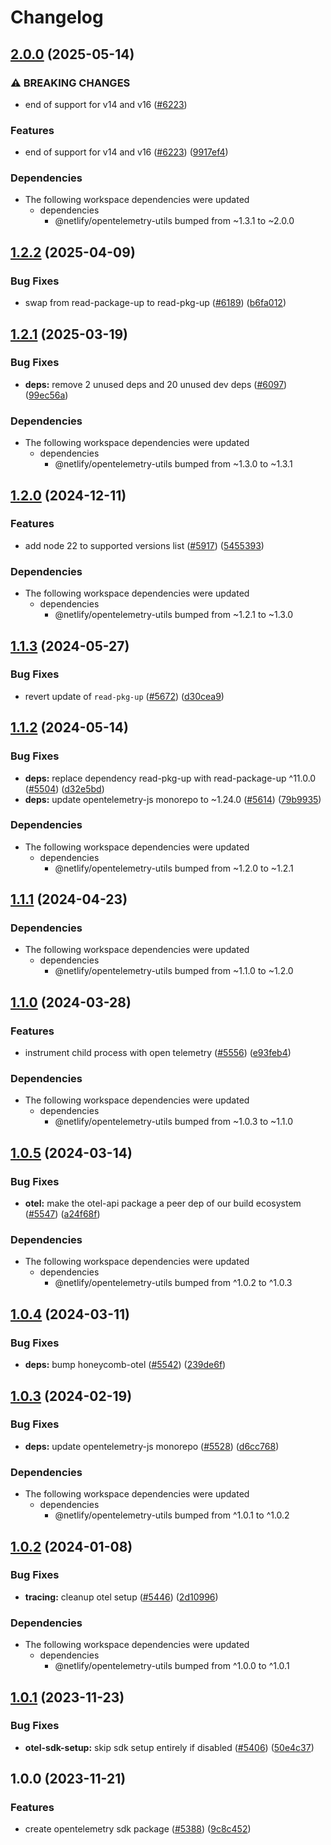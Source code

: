 # Changelog

## [2.0.0](https://github.com/netlify/build/compare/opentelemetry-sdk-setup-v1.2.2...opentelemetry-sdk-setup-v2.0.0) (2025-05-14)


### ⚠ BREAKING CHANGES

* end of support for v14 and v16 ([#6223](https://github.com/netlify/build/issues/6223))

### Features

* end of support for v14 and v16 ([#6223](https://github.com/netlify/build/issues/6223)) ([9917ef4](https://github.com/netlify/build/commit/9917ef4eb0bd47162e33aa432be7c9fa3fa462c4))


### Dependencies

* The following workspace dependencies were updated
  * dependencies
    * @netlify/opentelemetry-utils bumped from ~1.3.1 to ~2.0.0

## [1.2.2](https://github.com/netlify/build/compare/opentelemetry-sdk-setup-v1.2.1...opentelemetry-sdk-setup-v1.2.2) (2025-04-09)


### Bug Fixes

* swap from read-package-up to read-pkg-up ([#6189](https://github.com/netlify/build/issues/6189)) ([b6fa012](https://github.com/netlify/build/commit/b6fa0125695cd2b240690039610dc39f4bcc48e4))

## [1.2.1](https://github.com/netlify/build/compare/opentelemetry-sdk-setup-v1.2.0...opentelemetry-sdk-setup-v1.2.1) (2025-03-19)


### Bug Fixes

* **deps:** remove 2 unused deps and 20 unused dev deps ([#6097](https://github.com/netlify/build/issues/6097)) ([99ec56a](https://github.com/netlify/build/commit/99ec56a5bdc8f57d27dfe0f2739381961b382a87))


### Dependencies

* The following workspace dependencies were updated
  * dependencies
    * @netlify/opentelemetry-utils bumped from ~1.3.0 to ~1.3.1

## [1.2.0](https://github.com/netlify/build/compare/opentelemetry-sdk-setup-v1.1.3...opentelemetry-sdk-setup-v1.2.0) (2024-12-11)


### Features

* add node 22 to supported versions list ([#5917](https://github.com/netlify/build/issues/5917)) ([5455393](https://github.com/netlify/build/commit/545539369a3f1a0e9d2036df7d41a8bed1df8272))


### Dependencies

* The following workspace dependencies were updated
  * dependencies
    * @netlify/opentelemetry-utils bumped from ~1.2.1 to ~1.3.0

## [1.1.3](https://github.com/netlify/build/compare/opentelemetry-sdk-setup-v1.1.2...opentelemetry-sdk-setup-v1.1.3) (2024-05-27)


### Bug Fixes

* revert update of `read-pkg-up` ([#5672](https://github.com/netlify/build/issues/5672)) ([d30cea9](https://github.com/netlify/build/commit/d30cea9db5ca1262540554fc53eac9fe011bbe8a))

## [1.1.2](https://github.com/netlify/build/compare/opentelemetry-sdk-setup-v1.1.1...opentelemetry-sdk-setup-v1.1.2) (2024-05-14)


### Bug Fixes

* **deps:** replace dependency read-pkg-up with read-package-up ^11.0.0 ([#5504](https://github.com/netlify/build/issues/5504)) ([d32e5bd](https://github.com/netlify/build/commit/d32e5bd871752aa5b895fc4f5e1a8656b9257126))
* **deps:** update opentelemetry-js monorepo to ~1.24.0 ([#5614](https://github.com/netlify/build/issues/5614)) ([79b9935](https://github.com/netlify/build/commit/79b9935fe9e233e01febe74a996ceb582db16a6f))


### Dependencies

* The following workspace dependencies were updated
  * dependencies
    * @netlify/opentelemetry-utils bumped from ~1.2.0 to ~1.2.1

## [1.1.1](https://github.com/netlify/build/compare/opentelemetry-sdk-setup-v1.1.0...opentelemetry-sdk-setup-v1.1.1) (2024-04-23)


### Dependencies

* The following workspace dependencies were updated
  * dependencies
    * @netlify/opentelemetry-utils bumped from ~1.1.0 to ~1.2.0

## [1.1.0](https://github.com/netlify/build/compare/opentelemetry-sdk-setup-v1.0.5...opentelemetry-sdk-setup-v1.1.0) (2024-03-28)


### Features

* instrument child process with open telemetry ([#5556](https://github.com/netlify/build/issues/5556)) ([e93feb4](https://github.com/netlify/build/commit/e93feb4fe6510fd92abd94652ecce0bebfd31ab1))


### Dependencies

* The following workspace dependencies were updated
  * dependencies
    * @netlify/opentelemetry-utils bumped from ~1.0.3 to ~1.1.0

## [1.0.5](https://github.com/netlify/build/compare/opentelemetry-sdk-setup-v1.0.4...opentelemetry-sdk-setup-v1.0.5) (2024-03-14)


### Bug Fixes

* **otel:** make the otel-api package a peer dep of our build ecosystem ([#5547](https://github.com/netlify/build/issues/5547)) ([a24f68f](https://github.com/netlify/build/commit/a24f68fc67f4f6d464e0f86c2309debb70d22cd9))


### Dependencies

* The following workspace dependencies were updated
  * dependencies
    * @netlify/opentelemetry-utils bumped from ^1.0.2 to ^1.0.3

## [1.0.4](https://github.com/netlify/build/compare/opentelemetry-sdk-setup-v1.0.3...opentelemetry-sdk-setup-v1.0.4) (2024-03-11)


### Bug Fixes

* **deps:** bump honeycomb-otel ([#5542](https://github.com/netlify/build/issues/5542)) ([239de6f](https://github.com/netlify/build/commit/239de6fa1178ad3d906155b8edf7c96c03edc3cd))

## [1.0.3](https://github.com/netlify/build/compare/opentelemetry-sdk-setup-v1.0.2...opentelemetry-sdk-setup-v1.0.3) (2024-02-19)


### Bug Fixes

* **deps:** update opentelemetry-js monorepo ([#5528](https://github.com/netlify/build/issues/5528)) ([d6cc768](https://github.com/netlify/build/commit/d6cc7681af3ec78a434650d96dc051beebfd7a44))


### Dependencies

* The following workspace dependencies were updated
  * dependencies
    * @netlify/opentelemetry-utils bumped from ^1.0.1 to ^1.0.2

## [1.0.2](https://github.com/netlify/build/compare/opentelemetry-sdk-setup-v1.0.1...opentelemetry-sdk-setup-v1.0.2) (2024-01-08)


### Bug Fixes

* **tracing:** cleanup otel setup ([#5446](https://github.com/netlify/build/issues/5446)) ([2d10996](https://github.com/netlify/build/commit/2d10996ee91e7640be0e4b53105ae30cb42752fe))


### Dependencies

* The following workspace dependencies were updated
  * dependencies
    * @netlify/opentelemetry-utils bumped from ^1.0.0 to ^1.0.1

## [1.0.1](https://github.com/netlify/build/compare/opentelemetry-sdk-setup-v1.0.0...opentelemetry-sdk-setup-v1.0.1) (2023-11-23)


### Bug Fixes

* **otel-sdk-setup:** skip sdk setup entirely if disabled ([#5406](https://github.com/netlify/build/issues/5406)) ([50e4c37](https://github.com/netlify/build/commit/50e4c37b1c1720829d3fe87278d06534e08d6269))

## 1.0.0 (2023-11-21)


### Features

* create opentelemetry sdk package ([#5388](https://github.com/netlify/build/issues/5388)) ([9c8c452](https://github.com/netlify/build/commit/9c8c452edb6d062ac7f03eaa64e9a23e0791ad7c))
